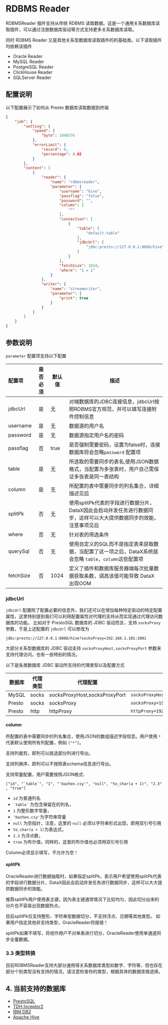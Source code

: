 # RDBMS Reader

RDBMSReader 插件支持从传统 RDBMS 读取数据。这是一个通用关系数据库读取插件，可以通过注册数据库驱动等方式支持更多关系数据库读取。

同时 RDBMS Reader 又是其他关系型数据库读取插件的的基础类。以下读取插件均依赖该插件

- Oracle Reader
- MySQL Reader
- PostgreSQL Reader
- ClickHouse Reader
- SQLServer Reader

## 配置说明

以下配置展示了如何从 Presto 数据库读取数据到终端

```json
{
    "job": {
        "setting": {
            "speed": {
                "byte": 1048576
            },
            "errorLimit": {
                "record": 0,
                "percentage": 0.02
            }
        },
        "content": [
            {
                "reader": {
                    "name": "rdbmsreader",
                    "parameter": {
                        "username": "hive",
                        "passflag": "false",
                        "password": "",
                        "column": [
                            "*"
                        ],
                        "connection": [
                            {
                                "table": [
                                    "default.table"
                                ],
                                "jdbcUrl": [
                                    "jdbc:presto://127.0.0.1:8080/hive"
                                ]
                            }
                        ],
                        "fetchSize": 1024,
                        "where": "1 = 1"
                    }
                },
                "writer": {
                    "name": "streamwriter",
                    "parameter": {
                        "print": true
                    }
                }
            }
        ]
    }
}

```

## 参数说明

`parameter` 配置项支持以下配置

| 配置项          | 是否必须 | 默认值 |         描述   |
| :-------------- | :------: | ------ |------------- |
| jdbcUrl         |    是    | 无     | 对端数据库的JDBC连接信息，jdbcUrl按照RDBMS官方规范，并可以填写连接附件控制信息 |
| username        |    是    | 无     | 数据源的用户名 |
| password        |    是    | 无     | 数据源指定用户名的密码 |
| passflag        |    否    | true   | 是否强制需要密码，设置为false时，连接数据库将会忽略`password` 配置项 |
| table           |    是    | 无     | 所选取的需要同步的表名,使用JSON数据格式，当配置为多张表时，用户自己需保证多张表是同一表结构 |
| column          |    是    | 无     |  所配置的表中需要同步的列名集合，详细描述见后 |
| splitPk         |    否    | 无     | 使用splitPk代表的字段进行数据分片，DataX因此会启动并发任务进行数据同步，这样可以大大提供数据同步的效能，注意事项见后|
| where           |    否    | 无     | 针对表的筛选条件 |
| querySql        |    否    | 无     | 使用自定义的SQL而不是指定表来获取数据，当配置了这一项之后，DataX系统就会忽略 `table`，`column`这些配置项 |
| fetchSize       |    否    | 1024   |  定义了插件和数据库服务器端每次批量数据获取条数，调高该值可能导致 DataX 出现OOM |


### jdbcUrl

`jdbcUrl` 配置除了配置必要的信息外，我们还可以在增加每种特定驱动的特定配置属性，这里特别提到我们可以利用配置属性对代理的支持从而实现通过代理访问数据库的功能。
比如对于 PrestoSQL 数据库的 JDBC 驱动而言，支持 `socksProxy` 参数，于是上述配置的 `jdbcUrl` 可以修改为 

`jdbc:presto://127.0.0.1:8080/hive?socksProxy=192.168.1.101:1081` 

大部分关系型数据库的 JDBC 驱动支持 `socksProxyHost,socksProxyPort` 参数来支持代理访问。也有一些特别的情况。

以下是各类数据库 JDBC 驱动所支持的代理类型以及配置方式

| 数据库 | 代理类型    | 代理配置                       |   例子        |
| ------| ----------| -----------------------------|--------------------|
| MySQL | socks     | socksProxyHost,socksProxyPort | `socksProxyHost=192.168.1.101&socksProxyPort=1081` |
| Presto | socks    | socksProxy   | `socksProxy=192.168.1.101:1081` |
| Presto | http     | httpProxy   | `httpProxy=192.168.1.101:3128` |


#### column

所配置的表中需要同步的列名集合，使用JSON的数组描述字段信息。用户使用 `*` 代表默认使用所有列配置，例如 `["*"]`。  
  
支持列裁剪，即列可以挑选部分列进行导出。

支持列换序，即列可以不按照表schema信息进行导出。

支持常量配置，用户需要按照JSON格式:

``["id", "`table`", "1", "'bazhen.csy'", "null", "to_char(a + 1)", "2.3" , "true"]``

- `id` 为普通列名
- `` `table` `` 为包含保留在的列名，
- `1` 为整形数字常量，
- `'bazhen.csy'`为字符串常量
- `null` 为空指针，注意，这里的 `null` 必须以字符串形式出现，即用双引号引用
- `to_char(a + 1)`为表达式，
- `2.3` 为浮点数，
- `true` 为布尔值，同样的，这里的布尔值也必须用双引号引用

Column必须显示填写，不允许为空！

#### splitPk

OracleReader进行数据抽取时，如果指定splitPk，表示用户希望使用splitPk代表的字段进行数据分片，DataX因此会启动并发任务进行数据同步，这样可以大大提供数据同步的效能。

推荐splitPk用户使用表主键，因为表主键通常情况下比较均匀，因此切分出来的分片也不容易出现数据热点。

目前splitPk仅支持整形、字符串型数据切分，不支持浮点、日期等其他类型。
如果用户指定其他非支持类型，OracleReader将报错！

splitPk如果不填写，将视作用户不对单表进行切分，OracleReader使用单通道同步全量数据。

### 3.3 类型转换

目前RDBMSReader支持大部分通用得关系数据库类型如数字、字符等，但也存在部分个别类型没有支持的情况，请注意检查你的类型，根据具体的数据库做选择。


## 4. 当前支持的数据库

- [PrestoSQL](https://prestosql.io)
- [TDH Inceptor2](http://transwarp.io/transwarp/)
- [IBM DB2](https://www.ibm.com/analytics/db2)
- [Apache Hive](https://hive.apache.org)